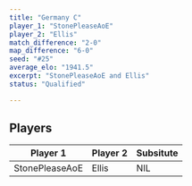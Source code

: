 ```yaml
---
title: "Germany C"
player_1: "StonePleaseAoE"
player_2: "Ellis"
match_difference: "2-0"
map_difference: "6-0"
seed: "#25"
average_elo: "1941.5"
excerpt: "StonePleaseAoE and Ellis"
status: "Qualified"

---
```

## Players

| Player 1 | Player 2 | Subsitute |
| -- | -- | -- |
| StonePleaseAoE | Ellis | NIL |
